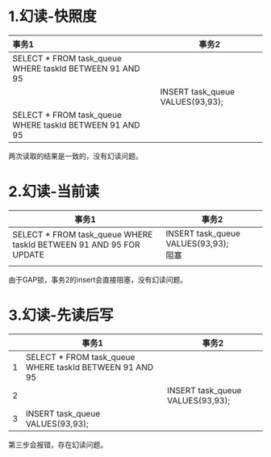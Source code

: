 # 1.幻读-快照度

| 事务1                                                   | 事务2                            |
| :------------------------------------------------------ | -------------------------------- |
| SELECT * FROM task_queue WHERE taskId BETWEEN 91 AND 95 |                                  |
|                                                         | INSERT task_queue VALUES(93,93); |
| SELECT * FROM task_queue WHERE taskId BETWEEN 91 AND 95 |                                  |

两次读取的结果是一致的，没有幻读问题。

# 2.幻读-当前读

| 事务1                                                        | 事务2                                      |
| ------------------------------------------------------------ | ------------------------------------------ |
| SELECT * FROM task_queue WHERE taskId BETWEEN 91 AND 95 FOR UPDATE | INSERT task_queue VALUES(93,93);<br />阻塞 |
|                                                              |                                            |

由于GAP锁，事务2的insert会直接阻塞，没有幻读问题。

# 3.幻读-先读后写

|      | 事务1                                                   | 事务2                            |
| ---- | ------------------------------------------------------- | -------------------------------- |
| 1    | SELECT * FROM task_queue WHERE taskId BETWEEN 91 AND 95 |                                  |
| 2    |                                                         | INSERT task_queue VALUES(93,93); |
| 3    | INSERT task_queue VALUES(93,93);                        |                                  |

第三步会报错，存在幻读问题。